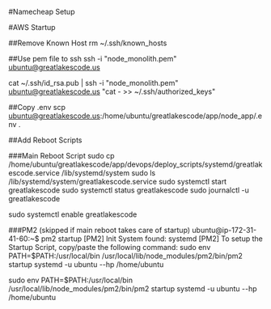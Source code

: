 #Namecheap Setup

#AWS Startup

##Remove Known Host
rm ~/.ssh/known_hosts


##Use pem file to ssh
ssh -i "node_monolith.pem"  ubuntu@greatlakescode.us

cat ~/.ssh/id_rsa.pub | ssh -i "node_monolith.pem"  ubuntu@greatlakescode.us "cat - >> ~/.ssh/authorized_keys"


##Copy .env
scp ubuntu@greatlakescode.us:/home/ubuntu/greatlakescode/app/node_app/.env .


##Add Reboot Scripts

###Main Reboot Script
sudo cp /home/ubuntu/greatlakescode/app/devops/deploy_scripts/systemd/greatlakescode.service /lib/systemd/system
sudo ls /lib/systemd/system/greatlakescode.service
sudo systemctl start greatlakescode
sudo systemctl status greatlakescode
sudo journalctl -u greatlakescode

sudo systemctl enable greatlakescode


###PM2 (skipped if main reboot takes care of startup)
ubuntu@ip-172-31-41-60:~$ pm2 startup
[PM2] Init System found: systemd
[PM2] To setup the Startup Script, copy/paste the following command:
sudo env PATH=$PATH:/usr/local/bin /usr/local/lib/node_modules/pm2/bin/pm2 startup systemd -u ubuntu --hp /home/ubuntu

sudo env PATH=$PATH:/usr/local/bin /usr/local/lib/node_modules/pm2/bin/pm2 startup systemd -u ubuntu --hp /home/ubuntu
